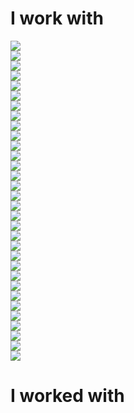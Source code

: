 # I work with

<div class="container-fluid badges-table">
    <div class="row">
        <div class="col">
            <a href="https://www.microsoft.com/net/" target="_blank"><img src="dotnet.png"></a>
        </div>
        <div class="col">
            <a href="https://docs.microsoft.com/en-us/dotnet/csharp/" target="_blank"><img src="csharp.png"></a>
        </div>
        <div class="col">
            <a href="https://www.microsoft.com/en-US/sql-server/sql-server-2016" target="_blank"><img src="mssqlserver.png"></a>
        </div>
        <div class="col">
            <a href="https://www.asp.net/" target="_blank"><img src="aspnet.png"></a>
        </div>
        <div class="col">
            <a href="https://www.visualstudio.com/" target="_blank"><img src="visualstudio.png"></a>
        </div>
        <div class="col">
            <a href="https://www.nuget.org/" target="_blank"><img src="nuget.png"></a>
        </div>
        <div class="col">
            <a href="http://nunit.org/" target="_blank"><img src="nunit.png"></a>
        </div>
        <div class="col">
            <a href="http://fluentassertions.com/" target="_blank"><img src="fluentassertions.png"></a> 
        </div>
        <div class="col">
            <a href="https://github.com/moq/moq4" target="_blank"><img src="moq.png"></a>
        </div>
        <div class="col"></div>
    </div>
    <div class="row">
        <div class="col">
            <a href="https://nodejs.org" target="_blank"><img src="nodejs.png"></a>
        </div>
        <div class="col">
            <a href="https://developer.mozilla.org/bm/docs/Web/JavaScript" target="_blank"><img src="javascript.png"></a>
        </div>    
        <div class="col">
            <a href="https://www.mongodb.com/" target="_blank"><img src="mongodb.png"></a>
        </div>
        <div class="col">
            <a href="https://expressjs.com/" target="_blank"><img src="expressjs.png"></a>                  
        </div>
        <div class="col">
            <a href="https://code.visualstudio.com/" target="_blank"><img src="vscode.png"></a>
        </div>
        <div class="col">
            <a href="https://www.npmjs.com/" target="_blank"><img src="npm.png"></a>
        </div>
        <div class="col">
            <a href="https://mochajs.org/" target="_blank"><img src="mocha.png"></a>
        </div>
        <div class="col">
            <a href="http://chaijs.com/" target="_blank"><img src="chaijs.png"></a>    
        </div>
        <div class="col">
            <a href="https://facebook.github.io/jest/" target="_blank"><img src="jest.png"></a>     
        </div>
        <div class="col"></div>
    </div>
    <div class="row">
        <div class="col">
            <a href="https://angular.io/" target="_blank"><img src="angular.png"></a>
        </div>
        <div class="col">
            <a href="https://www.typescriptlang.org/" target="_blank"><img src="typescript.png"></a>
        </div>
        <div class="col">
            <a href="https://developer.mozilla.org/en-US/docs/Web/Guide/HTML/HTML5" target="_blank"><img src="html5.png"></a>
        </div>
        <div class="col">
            <a href="https://developer.mozilla.org/en-US/docs/Web/Guide/HTML/HTML5" target="_blank"><img src="css3.png"></a>
        </div>
        <div class="col">
            <a href="http://getbootstrap.com" target="_blank"><img src="bootstrap-1.png"></a>
        </div>
        <div class="col">
            <a href="https://jasmine.github.io/" target="_blank"><img src="jasmine.png"></a>
        </div>
        <div class="col">
            <a href="http://www.protractortest.org/#/" target="_blank"><img src="protractor.png"></a>
        </div>
        <div class="col"></div>
        <div class="col"></div>
        <div class="col"></div>
    </div>
    <div class="row">
        <div class="col">
            <a href="https://www.rabbitmq.com/" target="_blank"><img src="rabbitmq.png"></a>
        </div>
        <div class="col">
            <a href="#" target="_blank"><img src="git.png"></a>
        </div>
        <div class="col">
            <a href="#" target="_blank"><img src="scrum.jpg"></a>
        </div>
        <div class="col">
            <a href="https://en.wikipedia.org/wiki/Representational_state_transfer" target="_blank"><img src="restapi.png"></a>
        </div>
        <div class="col">
            <a href="#" target="_blank"><img src="jira.jpg"></a>
        </div>
        <div class="col">
            <a href="#" target="_blank"><img src="bamboo.png"></a>
        </div>
        <div class="col">
            <a href="#" target="_blank"><img src="confluence.png"></a>
        </div>
        <div class="col"></div>
        <div class="col"></div>
        <div class="col"></div>
    </div>
</div>

# I worked with

